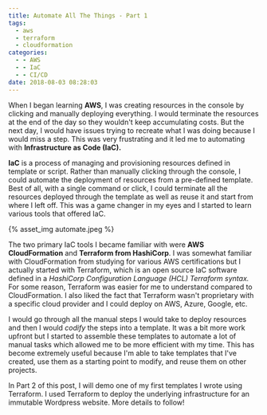 ```yaml
---
title: Automate All The Things - Part 1
tags:
  - aws
  - terraform
  - cloudformation
categories:
  - - AWS
  - - IaC
  - - CI/CD
date: 2018-08-03 08:28:03
---
```


When I began learning **AWS**, I was creating resources in the console by clicking and manually deploying everything. I would terminate the resources at the end of the day so they wouldn't keep accumulating costs. But the next day, I would have issues trying to recreate what I was doing because I would miss a step. This was very frustrating and it led me to automating with **Infrastructure as Code (IaC).**

**IaC** is a process of managing and provisioning resources defined in template or script. Rather than manually clicking through the console, I could automate the deployment of resources from a pre-defined template. Best of all, with a single command or click, I could terminate all the resources deployed through the template as well as reuse it and start from where I left off. This was a game changer in my eyes and I started to learn various tools that offered IaC. 

{% asset_img automate.jpeg %}

The two primary IaC tools I became familiar with were **AWS CloudFormation** and **Terraform from HashiCorp**. I was somewhat familiar with CloudFormation from studying for various AWS certifications but I actually started with Terraform, which is an open source IaC software defined in a *HashiCorp Configuration Language (HCL) Terraform syntax.* For some reason, Terraform was easier for me to understand compared to CloudFormation. I also liked the fact that Terraform wasn't proprietary with a specific cloud provider and I could deploy on AWS, Azure, Google, etc. 

I would go through all the manual steps I would take to deploy resources and then I would *codify* the steps into a template. It was a bit more work upfront but I started to assemble these templates to automate a lot of manual tasks which allowed me to be more efficient with my time. This has become extremely useful because I'm able to take templates that I've created, use them as a starting point to modify, and reuse them on other projects. 

In Part 2 of this post, I will demo one of my first templates I wrote using Terraform. I used Terraform to deploy the underlying infrastructure for an immutable Wordpress website. More details to follow!

